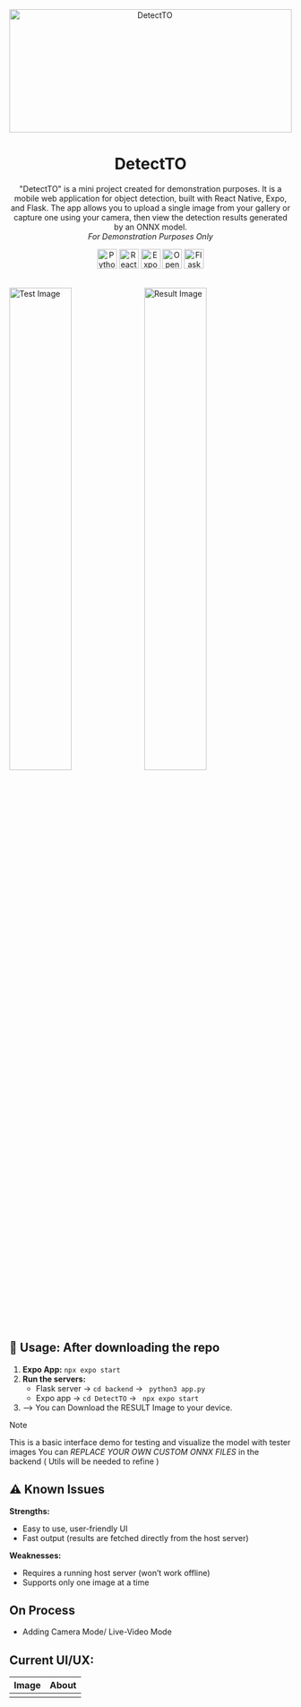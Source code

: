 <div align="center">
    <img width="100%" height="220" object="cover" alt="DetectTO" src="">
  <h1>DetectTO</h1>
  <p>
    "DetectTO" is a mini project created for demonstration purposes. It is a mobile web application 
    for object detection, built with React Native, Expo, and Flask. The app allows you to upload a 
    single image from your gallery or capture one using your camera, then view the detection results 
    generated by an ONNX model.<br>
    <em>For Demonstration Purposes Only</em>
  </p>

  <p>
    <img alt="Python" src="https://img.shields.io/badge/Python-3.12-blue?logo=python&logoColor=white" height="35"/>
    <img alt="React Native" src="https://img.shields.io/badge/React%20Native-lightblue?logo=react&logoColor=white" height="35"/>
    <img alt="Expo App" src="https://img.shields.io/badge/Expo%20App-brown?logo=expo&logoColor=white" height="35"/>
    <img alt="OpenCV" src="https://img.shields.io/badge/OpenCV-green?logo=opencv&logoColor=white" height="35"/>
    <img alt="Flask" src="https://img.shields.io/badge/Flask-darkblue?logo=flask&logoColor=white" height="35"/>
  </p>
</div>


<br>

<div>
  <img width="47%" src="https://github.com/John-Da/DetectTO-Object-Detection-Mobile-WebNative-App/blob/main/test_img.jpg" alt="Test Image" />
  <img width="47%" src="https://github.com/John-Da/DetectTO-Object-Detection-Mobile-WebNative-App/blob/main/tested_img.jpg" alt="Result Image" />
</div>

<br>

<h2>🚀 Usage: After downloading the repo</h2>
<ol>
  <li><strong>Expo App:</strong> <code>npx expo start</code></li>
  <li><strong>Run the servers:</strong>
    <ul>
      <li>Flask server → <code>cd backend</code> → <code> python3 app.py</code></li>
      <li>Expo app → <code>cd DetectTO</code> → <code> npx expo start</code></li>
    </ul>
    <li> --> You can Download the RESULT Image to your device.</li>
  </li>
</ol>

> [!Note]
> This is a basic interface demo for testing and visualize the model with tester images
> You can *REPLACE YOUR OWN CUSTOM ONNX FILES* in the backend ( Utils will be needed to refine )


<h2>⚠️ Known Issues</h2>

<strong>Strengths:</strong>
<ul>
  <li>Easy to use, user-friendly UI</li>
  <li>Fast output (results are fetched directly from the host server)</li>
</ul>

<strong>Weaknesses:</strong>
<ul>
  <li>Requires a running host server (won’t work offline)</li>
  <li>Supports only one image at a time</li>
</ul>


<h2>On Process</h2>
<ul>
  <li>Adding Camera Mode/ Live-Video Mode</li>
</ul>

## Current UI/UX:

|                 Image                    |                     About                   |
| :--------------------------------------- | :------------------------------------------ |
|                                          |                                             |


